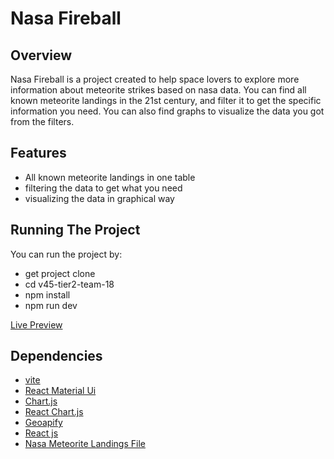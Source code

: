 # Nasa Fireball
## Overview
Nasa Fireball is a project created to help space lovers to explore more information about meteorite strikes based on nasa data. You can find all known meteorite landings in the 21st century, and filter it to get the specific information you need. You can also find graphs to visualize the data you got from the filters.
## Features
- All known meteorite landings in one table
- filtering the data to get what you need
- visualizing the data in graphical way
## Running The Project
You can run the project by:
- get project clone 
- cd v45-tier2-team-18
- npm install
- npm run dev
  
[Live Preview](https://chingu-voyages.github.io/v45-tier2-team-18/)

## Dependencies
- [vite](https://vitejs.dev/)
- [React Material Ui](https://mui.com/material-ui/)
- [Chart.js](https://www.chartjs.org/)
- [React Chart.js](https://react-chartjs-2.js.org/)
- [Geoapify](https://www.geoapify.com/)
- [React js](https://react.dev/)
- [Nasa Meteorite Landings File](https://github.com/chingu-voyages/v45-tier2-team-18/tree/main/public)
